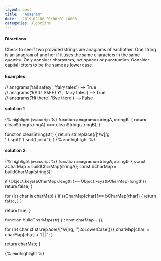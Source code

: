 ```yaml
---
layout: post
title:  "Anagram"
date:   2019-02-08 00:00:01 +0800
categories: Algorithm
---
```


#### Directions
Check to see if two provided strings are anagrams of eachother.
One string is an anagram of another if it uses the same characters
in the same quantity. Only consider characters, not spaces
or punctuation.  Consider capital letters to be the same as lower case
#### Examples
//   anagrams('rail safety', 'fairy tales') --> True <br/>
//   anagrams('RAIL! SAFETY!', 'fairy tales') --> True <br/>
//   anagrams('Hi there', 'Bye there') --> False <br/>



#### solution 1
{% highlight javascript %}
function anagrams(stringA, stringB) {
    return cleanString(stringA) === cleanString(stringB);
}

function cleanString(str) {
    return str.replace(/[^\w]/g, '').split('').sort().join('');
}
{% endhighlight %}



#### solution 2
{% highlight javascript %}
function anagrams(stringA, stringB) {
  const aCharMap = buildCharMap(stringA);
  const bCharMap = buildCharMap(stringB);

  if (Object.keys(aCharMap).length !== Object.keys(bCharMap).length) {
    return false;
  }

  for (let char in charMap) {
    if (aCharMap[char] !== bCharMap[char]) {
      return false;
    }
  }

  return true;
}

function buildCharMap(str) {
  const charMap = {};

  for (let char of str.replace(/[^\w]/g, '').toLowerCase()) {
    charMap[char] = charMap[char] + 1 || 1;
  }

  return charMap;
}

{% endhighlight %}